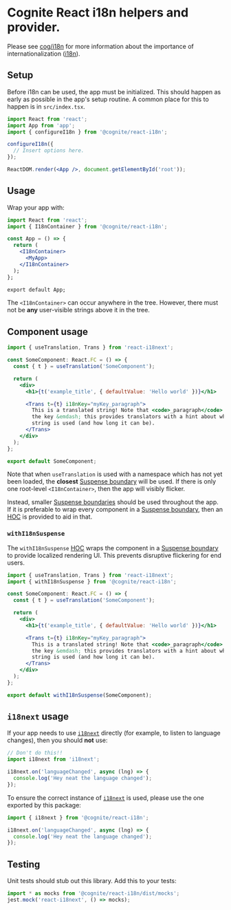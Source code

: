 # Cognite React i18n helpers and provider.

Please see [cog/i18n] for more information about the importance of internationalization ([i18n]).

[cog/i18n]: https://cog.link/i18n
[i18n]: https://en.wikipedia.org/wiki/Internationalization_and_localization#Naming

## Setup

Before i18n can be used, the app must be initialized.
This should happen as early as possible in the app's setup routine.
A common place for this to happen is in `src/index.tsx`.

```jsx
import React from 'react';
import App from 'app';
import { configureI18n } from '@cognite/react-i18n';

configureI18n({
  // Insert options here.
});

ReactDOM.render(<App />, document.getElementById('root'));
```

## Usage

Wrap your app with:

```jsx
import React from 'react';
import { I18nContainer } from '@cognite/react-i18n';

const App = () => {
  return (
    <I18nContainer>
      <MyApp>
    </I18nContainer>
  );
};

export default App;
```

The `<I18nContainer>` can occur anywhere in the tree.
However, there must not be **any** user-visible strings above it in the tree.

## Component usage

```jsx
import { useTranslation, Trans } from 'react-i18next';

const SomeComponent: React.FC = () => {
  const { t } = useTranslation('SomeComponent');

  return (
    <div>
      <h1>{t('example_title', { defaultValue: 'Hello world' })}</h1>

      <Trans t={t} i18nKey="myKey_paragraph">
        This is a translated string! Note that <code>_paragraph</code> suffix on
        the key &emdash; this provides translators with a hint about where this
        string is used (and how long it can be).
      </Trans>
    </div>
  );
};

export default SomeComponent;
```

Note that when `useTranslation` is used with a namespace which has not yet been loaded, the **closest** [Suspense boundary] will be used.
If there is only one root-level `<I18nContainer>`, then the app will visibly flicker.

Instead, smaller [Suspense boundaries] should be used throughout the app.
If it is preferable to wrap every component in a [Suspense boundary], then an [HOC] is provided to aid in that.

### `withI18nSuspense`

The `withI18nSuspense` [HOC] wraps the component in a [Suspense boundary] to provide localized rendering UI.
This prevents disruptive flickering for end users.

```jsx
import { useTranslation, Trans } from 'react-i18next';
import { withI18nSuspense } from '@cognite/react-i18n';

const SomeComponent: React.FC = () => {
  const { t } = useTranslation('SomeComponent');

  return (
    <div>
      <h1>{t('example_title', { defaultValue: 'Hello world' })}</h1>

      <Trans t={t} i18nKey="myKey_paragraph">
        This is a translated string! Note that <code>_paragraph</code> suffix on
        the key &emdash; this provides translators with a hint about where this
        string is used (and how long it can be).
      </Trans>
    </div>
  );
};

export default withI18nSuspense(SomeComponent);
```

## `i18next` usage

If your app needs to use [`i18next`] directly (for example, to listen to language changes), then you should **not** use:

```js
// Don't do this!!
import i18next from 'i18next';

i18next.on('languageChanged', async (lng) => {
  console.log('Hey neat the language changed');
});
```

To ensure the correct instance of [`i18next`] is used, please use the one exported by this package:

```js
import { i18next } from '@cognite/react-i18n';

i18next.on('languageChanged', async (lng) => {
  console.log('Hey neat the language changed');
});
```

## Testing

Unit tests should stub out this library.
Add this to your tests:

```ts
import * as mocks from '@cognite/react-i18n/dist/mocks';
jest.mock('react-i18next', () => mocks);
```

[suspense boundary]: https://reactjs.org/docs/react-api.html#reactsuspense
[suspense boundaries]: https://reactjs.org/docs/react-api.html#reactsuspense
[hoc]: https://reactjs.org/docs/higher-order-components.html
[`i18next`]: https://www.npmjs.com/package/i18next
